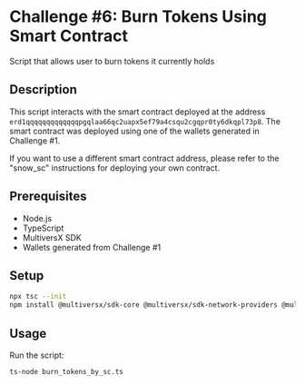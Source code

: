 # Challenge #6: Burn Tokens Using Smart Contract

Script that allows user to burn tokens it currently holds

## Description

This script interacts with the smart contract deployed at the address `erd1qqqqqqqqqqqqqpgqlaa66qc2uapx5ef79a4csqu2cgqpr0ty6dkqpl73p8`. The smart contract was deployed using one of the wallets generated in Challenge #1. 

If you want to use a different smart contract address, please refer to the "snow_sc" instructions for deploying your own contract.

## Prerequisites

- Node.js
- TypeScript
- MultiversX SDK
- Wallets generated from Challenge #1

## Setup

```bash
npx tsc --init
npm install @multiversx/sdk-core @multiversx/sdk-network-providers @multiversx/sdk-wallet
```

## Usage

Run the script:
```bash
ts-node burn_tokens_by_sc.ts